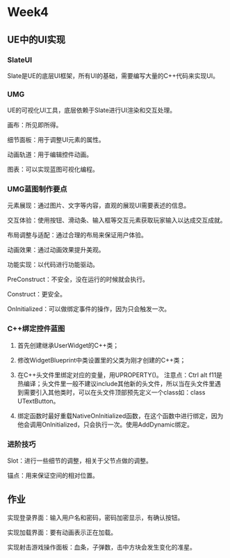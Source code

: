 # Week4

## UE中的UI实现

### SlateUI

Slate是UE的底层UI框架，所有UI的基础，需要编写大量的C++代码来实现UI。

### UMG

UE的可视化UI工具，底层依赖于Slate进行UI渲染和交互处理。

画布：所见即所得。

细节面板：用于调整UI元素的属性。

动画轨道：用于编辑控件动画。

图表：可以实现蓝图可视化编程。

### UMG蓝图制作要点

元素展现：通过图片、文字等内容，直观的展现UI需要表述的信息。

交互体验：使用按钮、滑动条、输入框等交互元素获取玩家输入以达成交互成就。

布局调整与适配：通过合理的布局来保证用户体验。

动画效果：通过动画效果提升美观。

功能实现：以代码进行功能驱动。

PreConstruct：不安全，没在运行的时候就会执行。

Construct：更安全。

OnInitialized：可以做绑定事件的操作，因为只会触发一次。

### C++绑定控件蓝图

1. 首先创建继承UserWidget的C++类；

2. 修改WidgetBlueprint中类设置里的父类为刚才创建的C++类；

3. 在C++头文件里绑定对应的变量，用UPROPERTY()。
    注意点：Ctrl alt f11是热编译；头文件里一般不建议include其他新的头文件，所以当在头文件里遇到需要引入其他类时，可以在头文件顶部预先定义一个class如：class UTextButton。

4. 绑定函数时最好重载NativeOnInitialized函数，在这个函数中进行绑定，因为他会调用OnInitialized，只会执行一次。使用AddDynamic绑定。

### 进阶技巧

Slot：进行一些细节的调整，相关于父节点做的调整。

锚点：用来保证空间的相对位置。

## 作业

实现登录界面：输入用户名和密码，密码加密显示，有确认按钮。

实现加载界面：要有动画表示正在加载。

实现射击游戏操作面板：血条，子弹数，击中方块会发生变化的准星。

